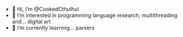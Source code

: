 - 👋 Hi, I’m @CookedCthulhu!
- 👀 I’m interested in programming language research, multithreading and... digital art
- 🌱 I’m currently learning... parsers
